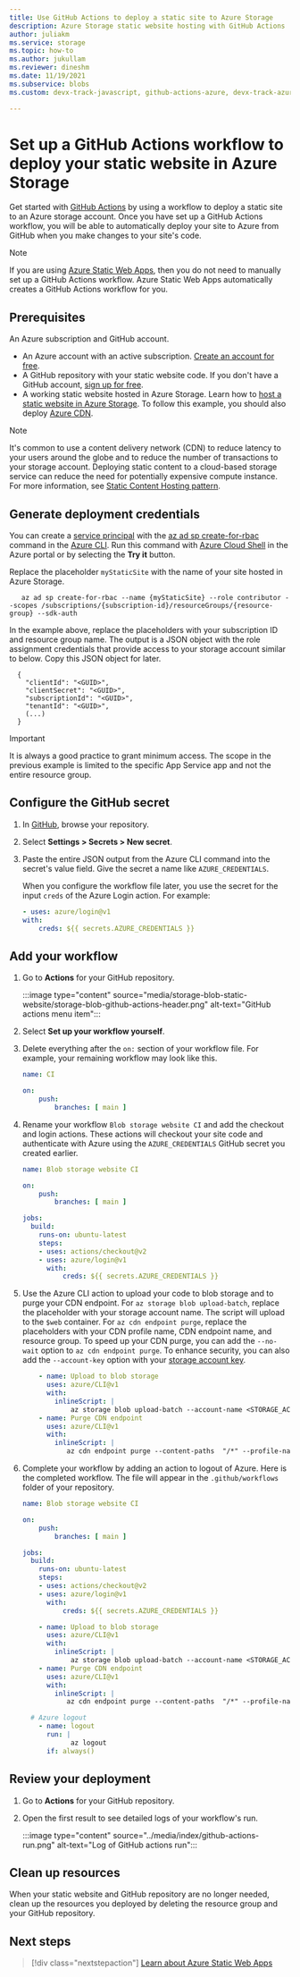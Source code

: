 ```yaml
---
title: Use GitHub Actions to deploy a static site to Azure Storage
description: Azure Storage static website hosting with GitHub Actions
author: juliakm
ms.service: storage
ms.topic: how-to
ms.author: jukullam
ms.reviewer: dineshm
ms.date: 11/19/2021
ms.subservice: blobs
ms.custom: devx-track-javascript, github-actions-azure, devx-track-azurecli

---
```


# Set up a GitHub Actions workflow to deploy your static website in Azure Storage

Get started with [GitHub Actions](https://docs.github.com/en/actions) by using a workflow to deploy a static site to an Azure storage account. Once you have set up a GitHub Actions workflow, you will be able to automatically deploy your site to Azure from GitHub when you make changes to your site's code.

> [!NOTE]
> If you are using [Azure Static Web Apps](../../static-web-apps/index.yml), then you do not need to manually set up a GitHub Actions workflow.
> Azure Static Web Apps automatically creates a GitHub Actions workflow for you.

## Prerequisites

An Azure subscription and GitHub account.

- An Azure account with an active subscription. [Create an account for free](https://azure.microsoft.com/free/?WT.mc_id=A261C142F).
- A GitHub repository with your static website code. If you don't have a GitHub account, [sign up for free](https://github.com/join).
- A working static website hosted in Azure Storage. Learn how to [host a static website in Azure Storage](storage-blob-static-website-how-to.md). To follow this example, you should also deploy [Azure CDN](static-website-content-delivery-network.md).

> [!NOTE]
> It's common to use a content delivery network (CDN) to reduce latency to your users around the globe and to reduce the number of transactions to your storage account. Deploying static content to a cloud-based storage service can reduce the need for potentially expensive compute instance. For more information, see [Static Content Hosting pattern](/azure/architecture/patterns/static-content-hosting).

## Generate deployment credentials

You can create a [service principal](../../active-directory/develop/app-objects-and-service-principals.md#service-principal-object) with the [az ad sp create-for-rbac](/cli/azure/ad/sp#az_ad_sp_create_for_rbac) command in the [Azure CLI](/cli/azure/). Run this command with [Azure Cloud Shell](https://shell.azure.com/) in the Azure portal or by selecting the **Try it** button.

Replace the placeholder `myStaticSite` with the name of your site hosted in Azure Storage.

```azurecli-interactive
   az ad sp create-for-rbac --name {myStaticSite} --role contributor --scopes /subscriptions/{subscription-id}/resourceGroups/{resource-group} --sdk-auth
```

In the example above, replace the placeholders with your subscription ID and resource group name. The output is a JSON object with the role assignment credentials that provide access to your storage account similar to below. Copy this JSON object for later.

```output 
  {
    "clientId": "<GUID>",
    "clientSecret": "<GUID>",
    "subscriptionId": "<GUID>",
    "tenantId": "<GUID>",
    (...)
  }
```

> [!IMPORTANT]
> It is always a good practice to grant minimum access. The scope in the previous example is limited to the specific App Service app and not the entire resource group.

## Configure the GitHub secret

1. In [GitHub](https://github.com/), browse your repository.

1. Select **Settings > Secrets > New secret**.

1. Paste the entire JSON output from the Azure CLI command into the secret's value field. Give the secret a name like `AZURE_CREDENTIALS`.

    When you configure the workflow file later, you use the secret for the input `creds` of the Azure Login action. For example:

    ```yaml
    - uses: azure/login@v1
    with:
        creds: ${{ secrets.AZURE_CREDENTIALS }}
    ```

## Add your workflow

1. Go to **Actions** for your GitHub repository.

    :::image type="content" source="media/storage-blob-static-website/storage-blob-github-actions-header.png" alt-text="GitHub actions menu item":::

1. Select **Set up your workflow yourself**.

1. Delete everything after the `on:` section of your workflow file. For example, your remaining workflow may look like this.

    ```yaml
    name: CI

    on:
        push:
            branches: [ main ]
    ```

1. Rename your workflow `Blob storage website CI` and add the checkout and login actions. These actions will checkout your site code and authenticate with Azure using the `AZURE_CREDENTIALS` GitHub secret you created earlier.

    ```yaml
    name: Blob storage website CI

    on:
        push:
            branches: [ main ]

    jobs:
      build:
        runs-on: ubuntu-latest
        steps:
        - uses: actions/checkout@v2
        - uses: azure/login@v1
          with:
              creds: ${{ secrets.AZURE_CREDENTIALS }}
    ```

1. Use the Azure CLI action to upload your code to blob storage and to purge your CDN endpoint. For `az storage blob upload-batch`, replace the placeholder with your storage account name. The script will upload to the `$web` container. For `az cdn endpoint purge`, replace the placeholders with your CDN profile name, CDN endpoint name, and resource group. To speed up your CDN purge, you can add the `--no-wait` option to `az cdn endpoint purge`. To enhance security, you can also add the `--account-key` option with your [storage account key](../common/storage-account-keys-manage.md).

    ```yaml
        - name: Upload to blob storage
          uses: azure/CLI@v1
          with:
            inlineScript: |
                az storage blob upload-batch --account-name <STORAGE_ACCOUNT_NAME>  --auth-mode key -d '$web' -s .
        - name: Purge CDN endpoint
          uses: azure/CLI@v1
          with:
            inlineScript: |
               az cdn endpoint purge --content-paths  "/*" --profile-name "CDN_PROFILE_NAME" --name "CDN_ENDPOINT" --resource-group "RESOURCE_GROUP"
    ```

1. Complete your workflow by adding an action to logout of Azure. Here is the completed workflow. The file will appear in the `.github/workflows` folder of your repository.

    ```yaml
    name: Blob storage website CI

    on:
        push:
            branches: [ main ]

    jobs:
      build:
        runs-on: ubuntu-latest
        steps:
        - uses: actions/checkout@v2
        - uses: azure/login@v1
          with:
              creds: ${{ secrets.AZURE_CREDENTIALS }}

        - name: Upload to blob storage
          uses: azure/CLI@v1
          with:
            inlineScript: |
                az storage blob upload-batch --account-name <STORAGE_ACCOUNT_NAME> --auth-mode key -d '$web' -s .
        - name: Purge CDN endpoint
          uses: azure/CLI@v1
          with:
            inlineScript: |
               az cdn endpoint purge --content-paths  "/*" --profile-name "CDN_PROFILE_NAME" --name "CDN_ENDPOINT" --resource-group "RESOURCE_GROUP"

      # Azure logout
        - name: logout
          run: |
                az logout
          if: always()
    ```

## Review your deployment

1. Go to **Actions** for your GitHub repository.

1. Open the first result to see detailed logs of your workflow's run.

    :::image type="content" source="../media/index/github-actions-run.png" alt-text="Log of GitHub actions run":::

## Clean up resources

When your static website and GitHub repository are no longer needed, clean up the resources you deployed by deleting the resource group and your GitHub repository.

## Next steps

> [!div class="nextstepaction"]
> [Learn about Azure Static Web Apps](../../static-web-apps/index.yml)
